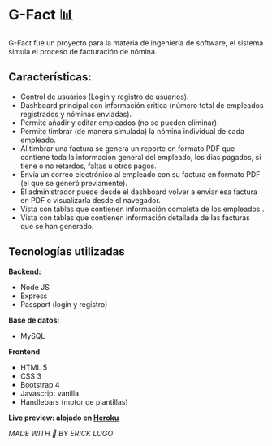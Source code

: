 # G-Fact :bar_chart:

G-Fact fue un proyecto para la materia de ingeniería de software, el sistema simula el proceso de facturación de nómina.

## **Características:**
 - Control de usuarios (Login y registro de usuarios).
 - Dashboard principal con información critica (número total de empleados registrados y nóminas enviadas).
 - Permite añadir y editar empleados (no se pueden eliminar).
 - Permite timbrar (de manera simulada) la nómina individual de cada empleado.
 - Al timbrar una factura se genera un reporte en formato PDF que contiene toda la información general del empleado, los dias pagados, si tiene o no retardos, faltas u otros pagos.
 - Envía un correo electrónico al empleado con su factura en formato PDF (el que se generó previamente).
 - El administrador puede desde el dashboard volver a enviar esa factura en PDF o visualizarla desde el navegador.
 - Vista con tablas que contienen información completa de los empleados .
 - Vista con tablas que contienen información detallada de las facturas que se han generado.
 
## **Tecnologías utilizadas**
**Backend:**
 - Node JS
 - Express
 - Passport (login y registro)

**Base de datos:**
- MySQL

**Frontend**
- HTML 5
- CSS 3
- Bootstrap 4
- Javascript vanilla
- Handlebars (motor de plantillas)

**Live preview: alojado en [Heroku](https://g-fact.herokuapp.com/)**

*MADE WITH   :green_heart: BY ERICK LUGO*
